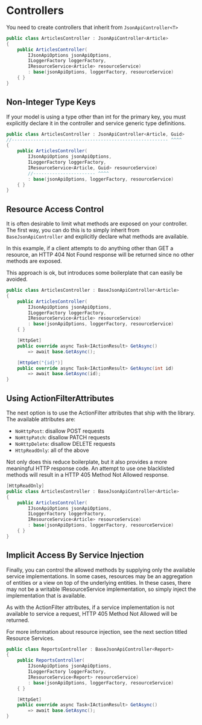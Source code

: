 # Controllers

You need to create controllers that inherit from `JsonApiController<T>`

```c#
public class ArticlesController : JsonApiController<Article>
{
    public ArticlesController(
        IJsonApiOptions jsonApiOptions,
        ILoggerFactory loggerFactory,
        IResourceService<Article> resourceService) 
        : base(jsonApiOptions, loggerFactory, resourceService)
    { }
}
```

## Non-Integer Type Keys

If your model is using a type other than int for the primary key, you must explicitly declare it in the controller and service generic type definitions.

```c#
public class ArticlesController : JsonApiController<Article, Guid>
//---------------------------------------------------------- ^^^^
{
    public ArticlesController(
        IJsonApiOptions jsonApiOptions,
        ILoggerFactory loggerFactory,
        IResourceService<Article, Guid> resourceService)
        //----------------------- ^^^^
        : base(jsonApiOptions, loggerFactory, resourceService)
    { }
}
```
        
## Resource Access Control

It is often desirable to limit what methods are exposed on your controller. The first way, you can do this is to simply inherit from `BaseJsonApiController` and explicitly declare what methods are available.

In this example, if a client attempts to do anything other than GET a resource, an HTTP 404 Not Found response will be returned since no other methods are exposed.

This approach is ok, but introduces some boilerplate that can easily be avoided.

```c#
public class ArticlesController : BaseJsonApiController<Article>
{
    public ArticlesController(
        IJsonApiOptions jsonApiOptions,
        ILoggerFactory loggerFactory,
        IResourceService<Article> resourceService) 
        : base(jsonApiOptions, loggerFactory, resourceService)
    { }

    [HttpGet]
    public override async Task<IActionResult> GetAsync() 
        => await base.GetAsync();

    [HttpGet("{id}")]
    public override async Task<IActionResult> GetAsync(int id) 
        => await base.GetAsync(id);
}
```

## Using ActionFilterAttributes

The next option is to use the ActionFilter attributes that ship with the library. The available attributes are:

- `NoHttpPost`: disallow POST requests
- `NoHttpPatch`: disallow PATCH requests
- `NoHttpDelete`: disallow DELETE requests
- `HttpReadOnly`: all of the above

Not only does this reduce boilerplate, but it also provides a more meaningful HTTP response code. 
An attempt to use one blacklisted methods will result in a HTTP 405 Method Not Allowed response.

```c#
[HttpReadOnly]
public class ArticlesController : BaseJsonApiController<Article>
{
    public ArticlesController(
        IJsonApiOptions jsonApiOptions,
        ILoggerFactory loggerFactory,
        IResourceService<Article> resourceService) 
        : base(jsonApiOptions, loggerFactory, resourceService)
    { }
}
```

## Implicit Access By Service Injection

Finally, you can control the allowed methods by supplying only the available service implementations. In some cases, resources may be an aggregation of entities or a view on top of the underlying entities. In these cases, there may not be a writable IResourceService implementation, so simply inject the implementation that is available.

As with the ActionFilter attributes, if a service implementation is not available to service a request, HTTP 405 Method Not Allowed will be returned.

For more information about resource injection, see the next section titled Resource Services.

```c#
public class ReportsController : BaseJsonApiController<Report> 
{
    public ReportsController(
        IJsonApiOptions jsonApiOptions,
        ILoggerFactory loggerFactory,
        IResourceService<Report> resourceService) 
        : base(jsonApiOptions, loggerFactory, resourceService)
    { }

    [HttpGet]
    public override async Task<IActionResult> GetAsync() 
        => await base.GetAsync();
}
```
